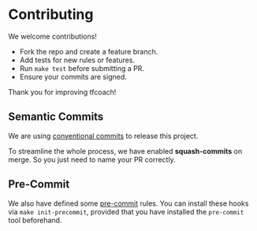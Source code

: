 # Contributing

We welcome contributions!

- Fork the repo and create a feature branch.
- Add tests for new rules or features.
- Run `make test` before submitting a PR.
- Ensure your commits are signed.

Thank you for improving tfcoach!

## Semantic Commits

We are using [conventional commits](https://www.conventionalcommits.org/en/v1.0.0-beta.4/) to release this project.

To streamline the whole process, we have enabled **squash-commits** on merge. So you just need to name your PR
correctly.

## Pre-Commit

We also have defined some [pre-commit](https://pre-commit.com/) rules. You can install these hooks via
`make init-precommit`, provided that you have installed the `pre-commit` tool beforehand.
